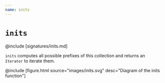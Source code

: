 ```yaml
---
name: inits
---
```


# `inits`

@include [signatures/inits.md]

`inits` computes all possible prefixes of this collection and returns an `Iterator` to iterate them.

@include [figure.html source="images/inits.svg" desc="Diagram of the inits function"]
